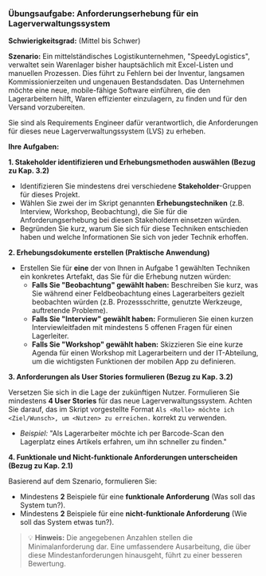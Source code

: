 ### **Übungsaufgabe: Anforderungserhebung für ein Lagerverwaltungssystem**

**Schwierigkeitsgrad:** (Mittel bis Schwer)

**Szenario:**
Ein mittelständisches Logistikunternehmen, "SpeedyLogistics", verwaltet sein Warenlager bisher hauptsächlich mit Excel-Listen und manuellen Prozessen. Dies führt zu Fehlern bei der Inventur, langsamen Kommissionierzeiten und ungenauen Bestandsdaten. Das Unternehmen möchte eine neue, mobile-fähige Software einführen, die den Lagerarbeitern hilft, Waren effizienter einzulagern, zu finden und für den Versand vorzubereiten.

Sie sind als Requirements Engineer dafür verantwortlich, die Anforderungen für dieses neue Lagerverwaltungssystem (LVS) zu erheben.

**Ihre Aufgaben:**

**1. Stakeholder identifizieren und Erhebungsmethoden auswählen (Bezug zu Kap. 3.2)**

*   Identifizieren Sie mindestens drei verschiedene **Stakeholder**-Gruppen für dieses Projekt.
*   Wählen Sie zwei der im Skript genannten **Erhebungstechniken** (z.B. Interview, Workshop, Beobachtung), die Sie für die Anforderungserhebung bei diesen Stakeholdern einsetzen würden.
*   Begründen Sie kurz, warum Sie sich für diese Techniken entschieden haben und welche Informationen Sie sich von jeder Technik erhoffen.

**2. Erhebungsdokumente erstellen (Praktische Anwendung)**

*   Erstellen Sie für **eine** der von Ihnen in Aufgabe 1 gewählten Techniken ein konkretes Artefakt, das Sie für die Erhebung nutzen würden:
    *   **Falls Sie "Beobachtung" gewählt haben:** Beschreiben Sie kurz, was Sie während einer Feldbeobachtung eines Lagerarbeiters gezielt beobachten würden (z.B. Prozessschritte, genutzte Werkzeuge, auftretende Probleme).
    *   **Falls Sie "Interview" gewählt haben:** Formulieren Sie einen kurzen Interviewleitfaden mit mindestens 5 offenen Fragen für einen Lagerleiter.
    *   **Falls Sie "Workshop" gewählt haben:** Skizzieren Sie eine kurze Agenda für einen Workshop mit Lagerarbeitern und der IT-Abteilung, um die wichtigsten Funktionen der mobilen App zu definieren.

**3. Anforderungen als User Stories formulieren (Bezug zu Kap. 3.2)**

Versetzen Sie sich in die Lage der zukünftigen Nutzer. Formulieren Sie mindestens **4 User Stories** für das neue Lagerverwaltungssystem. Achten Sie darauf, das im Skript vorgestellte Format `Als <Rolle> möchte ich <Ziel/Wunsch>, um <Nutzen> zu erreichen.` korrekt zu verwenden.

*   *Beispiel:* "Als Lagerarbeiter möchte ich per Barcode-Scan den Lagerplatz eines Artikels erfahren, um ihn schneller zu finden."

**4. Funktionale und Nicht-funktionale Anforderungen unterscheiden (Bezug zu Kap. 2.1)**

Basierend auf dem Szenario, formulieren Sie:

*   Mindestens **2** Beispiele für eine **funktionale Anforderung** (Was soll das System tun?).
*   Mindestens **2** Beispiele für eine **nicht-funktionale Anforderung** (Wie soll das System etwas tun?).

> <span style="font-size: 1em">:bulb:</span> **Hinweis:** Die angegebenen Anzahlen stellen die Minimalanforderung dar. Eine umfassendere Ausarbeitung, die über diese Mindestanforderungen hinausgeht, führt zu einer besseren Bewertung.
